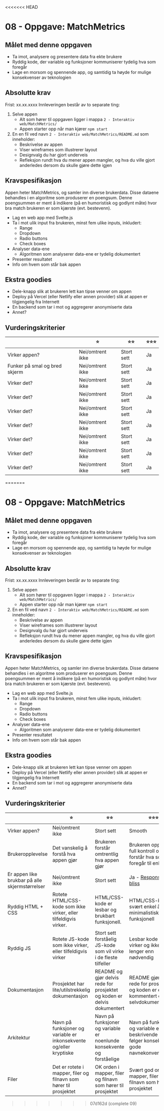 <<<<<<< HEAD
# 08 - Oppgave: MatchMetrics

## Målet med denne oppgaven

- Ta imot, analysere og presentere data fra ekte brukere
- Ryddig kode, der variable og funksjoner kommuniserer tydelig hva som foregår
- Lage en morsom og spennende app, og samtidig ta høyde for mulige konsekvenser av teknologien

## Absolutte krav
Frist: xx.xx.xxxx
Innleveringen består av to separate ting:

1. Selve appen
    - Alt som hører til oppgaven ligger i mappa `2 - Interaktiv web/MatchMetrics/`
    - Appen starter opp når man kjører `npm start`
2. En en fil ved navn `2 - Interaktiv web/MatchMetrics/README.md` som inneholder:
    - Beskrivelse av appen
    - Viser wireframes som illustrerer layout
    - Designvalg du har gjort underveis
    - Refleksjon rundt hva du mener appen mangler, og hva du ville gjort anderledes dersom du skulle gjøre dette igjen

## Kravspesifikasjon

Appen heter MatchMetrics, og samler inn diverse brukerdata. Disse dataene behandles i en algoritme som produserer en poengsum. Denne poengsummen er ment å indikere (på en humoristisk og godlynt måte) hvor bra match brukeren er som kjærste (evt. bestevenn).

- Lag en web app med Svelte.js
- Ta i mot ulik input fra brukeren, minst fem ulike inputs, inkludert:
    - Range
    - Dropdown
    - Radio buttons
    - Check boxes
- Analyser data-ene
    - Algoritmen som analyserer data-ene er tydelig dokumentert
- Presenter resultatet
- Info om hvem som står bak appen

## Ekstra goodies

- Dele-knapp slik at brukeren lett kan tipse venner om appen
- Deploy på Vercel (eller Netlify eller annen provider) slik at appen er tilgjengelig fra Internett
- En backend som tar i mot og aggregerer anonymiserte data
- Annet?

## Vurderingskriterier

|              | ⭐️       | ⭐️⭐️      | ⭐️⭐️⭐️    |
|--------------|-----------|-----------|-------------|
| Virker appen?  | Nei/omtrent ikke | Stort sett  | Ja |
| Funker på smal og bred skjerm | Nei/omtrent ikke | Stort sett | Ja |
| Virker det?  | Nei/omtrent ikke | Stort sett  | Ja |
| Virker det?  | Nei/omtrent ikke | Stort sett  | Ja |
| Virker det?  | Nei/omtrent ikke | Stort sett  | Ja |
| Virker det?  | Nei/omtrent ikke | Stort sett  | Ja |
| Virker det?  | Nei/omtrent ikke | Stort sett  | Ja |
| Virker det?  | Nei/omtrent ikke | Stort sett  | Ja |
| Virker det?  | Nei/omtrent ikke | Stort sett  | Ja |
=======
# 08 - Oppgave: MatchMetrics

## Målet med denne oppgaven

- Ta imot, analysere og presentere data fra ekte brukere
- Ryddig kode, der variable og funksjoner kommuniserer tydelig hva som foregår
- Lage en morsom og spennende app, og samtidig ta høyde for mulige konsekvenser av teknologien

## Absolutte krav
Frist: xx.xx.xxxx
Innleveringen består av to separate ting:

1. Selve appen
    - Alt som hører til oppgaven ligger i mappa `2 - Interaktiv web/MatchMetrics/`
    - Appen starter opp når man kjører `npm start`
2. En en fil ved navn `2 - Interaktiv web/MatchMetrics/README.md` som inneholder:
    - Beskrivelse av appen
    - Viser wireframes som illustrerer layout
    - Designvalg du har gjort underveis
    - Refleksjon rundt hva du mener appen mangler, og hva du ville gjort anderledes dersom du skulle gjøre dette igjen

## Kravspesifikasjon

Appen heter MatchMetrics, og samler inn diverse brukerdata. Disse dataene behandles i en algoritme som produserer en poengsum. Denne poengsummen er ment å indikere (på en humoristisk og godlynt måte) hvor bra match brukeren er som kjærste (evt. bestevenn).

- Lag en web app med Svelte.js
- Ta i mot ulik input fra brukeren, minst fem ulike inputs, inkludert:
    - Range
    - Dropdown
    - Radio buttons
    - Check boxes
- Analyser data-ene
    - Algoritmen som analyserer data-ene er tydelig dokumentert
- Presenter resultatet
- Info om hvem som står bak appen

## Ekstra goodies

- Dele-knapp slik at brukeren lett kan tipse venner om appen
- Deploy på Vercel (eller Netlify eller annen provider) slik at appen er tilgjengelig fra Internett
- En backend som tar i mot og aggregerer anonymiserte data
- Annet?

## Vurderingskriterier

|              | ⭐️       | ⭐️⭐️      | ⭐️⭐️⭐️    |
|--------------|-----------|-----------|-------------|
| Virker appen?  | Nei/omtrent ikke | Stort sett  | Smooth |
| Brukeropplevelse | Det vanskelig å forstå hva appen gjør | Brukeren forstår omtrentlig hva appen gjør | Brukeren opplever full kontroll og forstår hva som foregår til enhver tid |
| Er appen like brukbar på alle skjermstørrelser | Nei/omtrent ikke | Stort sett | Ja - [Responsive bliss](https://developer.mozilla.org/en-US/docs/Learn/CSS/CSS_layout/Responsive_Design) |
| Ryddig HTML + CSS | Rotete HTML/CSS-kode som ikke virker, eller tilfeldigvis virker. | HTML/CSS-kode er lesbar og brukbart funksjonell.  | HTML/CSS-kode er svært enkel å lese, minimalistisk og funksjonell |
| Ryddig JS | Rotete JS-kode som ikke virker, eller tilfeldigvis virker | Stort sett forståelig JS-kode som vil virke i de fleste tilfeller | Lesbar kode som virker og ikke er lenger enn nødvendig |
| Dokumentasjon  | Prosjektet har lite/utilstrekkelig dokumentasjon | README og gjør delvis rede for prosjektet og koden er delvis dokumentert | README gjør tydelig rede for prosjektet og koden er enten kommentert eller selvdokumenterende |
| Arkitektur  | Navn på funksjoner og variable er inkonsekvente og/eller kryptiske | Navn på funksjoner og variable er noenlunde konsekvente og forståelige | Navn på funksjoner og variable er beskrivende og følger konsekvent gode navnekonvensjoner |
| Filer  | Det er rotete i mapper, filer og filnavn som hører til prosjektet | OK orden i mapper, filer og filnavn som hører til prosjektet | Svært god orden i mapper, filer og filnavn som hører til prosjektet |
>>>>>>> 07d162d (complete 09)
